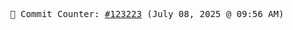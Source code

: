<p align="center">
    <samp>
        📮 Commit Counter: <a href="https://github.com/Javascript-void0/Javascript-void0/commits/main">#123223</a> (July 08, 2025 @ 09:56 AM)
    </samp>
</p>